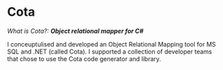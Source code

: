 # Cota

*What is Cota?:* ***Object relational mapper for C#***  

I conceuptulised and developed an Object Relational Mapping tool for MS SQL and .NET (called Cota). I supported a collection of developer teams that chose to use the Cota code generator and library.
